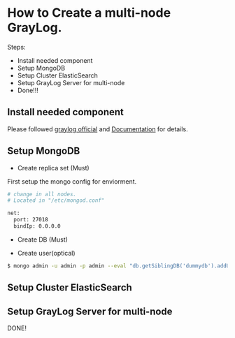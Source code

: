 # How to Create a multi-node GrayLog.

Steps:
* Install needed component
* Setup MongoDB
* Setup Cluster ElasticSearch
* Setup GrayLog Server for multi-node
* Done!!!

## Install needed component

Please followed [graylog official](https://www.graylog.org/) and [Documentation](http://docs.graylog.org/) for details.

## Setup MongoDB

* Create replica set (Must)

First setup the mongo config for enviorment.

```bash
# change in all nodes.
# Located in "/etc/mongod.conf"

net:
  port: 27018
  bindIp: 0.0.0.0

```


* Create DB (Must)

* Create user(optical)

```bash
$ mongo admin -u admin -p admin --eval "db.getSiblingDB('dummydb').addUser('dummyuser', 'dummysecret')"
```

## Setup Cluster ElasticSearch

## Setup GrayLog Server for multi-node

DONE!

